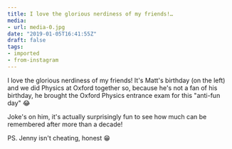```yaml
---
title: I love the glorious nerdiness of my friends!…
media:
- url: media-0.jpg
date: "2019-01-05T16:41:55Z"
draft: false
tags:
- imported
- from-instagram
---
```

I love the glorious nerdiness of my friends! It's Matt's birthday \(on the left) and we did Physics at Oxford together so, because he's not a fan of his birthday, he brought the Oxford Physics entrance exam for this "anti-fun day" 😂

Joke's on him, it's actually surprisingly fun to see how much can be remembered after more than a decade!



PS. Jenny isn't cheating, honest 😁
